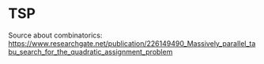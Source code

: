 # TSP

Source about combinatorics:  https://www.researchgate.net/publication/226149490_Massively_parallel_tabu_search_for_the_quadratic_assignment_problem
